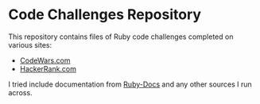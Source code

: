 # Code Challenges Repository

This repository contains files of Ruby code challenges completed on various sites:
* [CodeWars.com](http://www.codewards.com)
* [HackerRank.com](http://www.hackerrank.com)

I tried include documentation from [Ruby-Docs](http://www.ruby-docs.org) and any other sources I run across.
